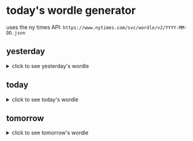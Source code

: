 # today's wordle generator

uses the ny times API: `https://www.nytimes.com/svc/wordle/v2/YYYY-MM-DD.json`

## yesterday

<details>
    <summary>click to see yesterday's wordle</summary>

    three

</details>

## today

<details>
    <summary>click to see today's wordle</summary>

    salty

</details>

## tomorrow

<details>
    <summary>click to see tomorrow's wordle</summary>

    mural

</details>
